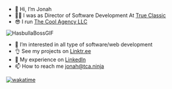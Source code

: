 - 👋 Hi, I’m Jonah
- 👨‍💻 I was as Director of Software Development At [True Classic](https://www.trueclassictees.com/)
- 😎 I run [The Cool Agency LLC](https://www.thecoolagency.com/)
  
![HasbullaBossGIF](https://github.com/thecoolagency/thecoolagency/assets/8910410/5ac07c97-ed82-4ee4-996c-1d7142b48f41)

- 👀 I’m interested in all type of software/web development
- 👌 See my projects on [Linktr.ee](https://linktr.ee/jonahlmadeya)
- 👷 My experience on [LinkedIn](https://www.linkedin.com/in/jonahmadeya)
- 📫 How to reach me [jonah@tca.ninja](mailto:jonah@tca.ninja?subject=Inquiry)

[![wakatime](https://wakatime.com/badge/user/4b394d8f-463d-40de-aa57-af24e17ffca9.svg)](https://wakatime.com/@4b394d8f-463d-40de-aa57-af24e17ffca9)
